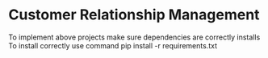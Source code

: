 # Customer Relationship Management


To implement above projects make sure dependencies are correctly installs
To install correctly 
use command 
pip install -r requirements.txt
